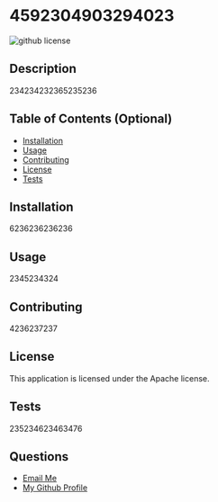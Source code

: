 # 4592304903294023

  ![github license](https://img.shields.io/badge/license-Apache-yellow.svg)  

## Description
 
234234232365235236 

## Table of Contents (Optional)
 
- [Installation](#installation)
- [Usage](#usage)
- [Contributing](#contributing)
- [License](#license)
- [Tests](#tests)

## Installation

6236236236236

## Usage

2345234324 

## Contributing

4236237237 

## License

This application is licensed under the Apache license.
 
## Tests

 235234623463476

 ## Questions
   <ul>
     <li> <a href='mailto://23423432?subject="contact me"&body="hi"'> Email Me </a>  </li>
     <li> <a href='https://github.com/234234234'> My Github Profile </a>   </li> 
  </ul>
